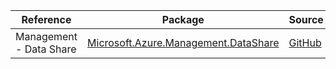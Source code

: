 | Reference | Package | Source |
|---|---|---|
|Management - Data Share|[Microsoft.Azure.Management.DataShare](https://www.nuget.org/packages/Microsoft.Azure.Management.DataShare)|[GitHub](https://github.com/Azure/azure-sdk-for-net)|
